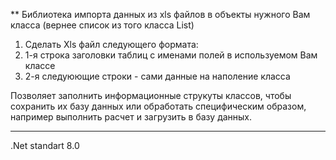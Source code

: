 ** Библиотека импорта данных из xls файлов в объекты нужного Вам класса (вернее список из того класса List<T>) 
1. Сделать Xls файл следующего формата:
2. 1-я строка заголовки таблиц с именами полей в используемом Вам классе
3. 2-я следуюющие строки - сами данные на наполение класса


Позволяет заполнить информационные струкуты классов, чтобы сохранить их базу данных или обработать специфическим образом, например выполнить расчет и загрузить в базу данных.

---

.Net standart 8.0
